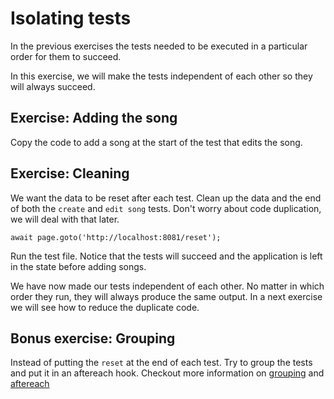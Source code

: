 # Isolating tests

In the previous exercises the tests needed to be executed in a particular order for them to succeed.

In this exercise, we will make the tests independent of each other so they will always succeed.

## Exercise: Adding the song

Copy the code to add a song at the start of the test that edits the song.

## Exercise: Cleaning

We want the data to be reset after each test.
Clean up the data and the end of both the `create` and `edit song` tests. Don't worry about code duplication, we will deal with that later.

`await page.goto('http://localhost:8081/reset');`

Run the test file. Notice that the tests will succeed and the application is left in the state before adding songs.

We have now made our tests independent of each other. No matter in which order they run, they will always produce the same output. In a next exercise we will see how to reduce the duplicate code.

## Bonus exercise: Grouping
Instead of putting the `reset` at the end of each test. Try to group the tests and put it in an aftereach hook.
Checkout more information on [grouping](https://playwright.dev/docs/test-annotations#group-tests) and [aftereach](https://playwright.dev/docs/api/class-test#test-after-each)